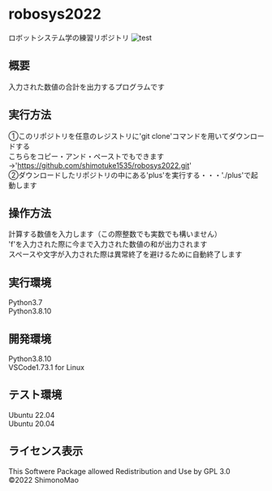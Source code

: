 # robosys2022
ロボットシステム学の練習リポジトリ
![test](https://github.com/shimotuke1535/robosys2022/actions/workflows/test.yml/badge.svg)
## 概要
入力された数値の合計を出力するプログラムです
<br>
## 実行方法
①このリポジトリを任意のレジストリに'git clone'コマンドを用いてダウンロードする
<br>
こちらをコピー・アンド・ペーストでもできます→'https://github.com/shimotuke1535/robosys2022.git'
<br>
②ダウンロードしたリポジトリの中にある'plus'を実行する・・・'./plus'で起動します
<br>
## 操作方法
計算する数値を入力します（この際整数でも実数でも構いません）
<br>
'f'を入力された際に今まで入力された数値の和が出力されます
<br>
スペースや文字が入力された際は異常終了を避けるために自動終了します
<br>
## 実行環境
Python3.7
<br>
Python3.8.10
<br>
## 開発環境
Python3.8.10
<br>
VSCode1.73.1 for Linux
<br>
## テスト環境
Ubuntu 22.04
<br>
Ubuntu 20.04
<br>
## ライセンス表示
This Softwere Package allowed Redistribution and Use by GPL 3.0
<br>
©2022 ShimonoMao
